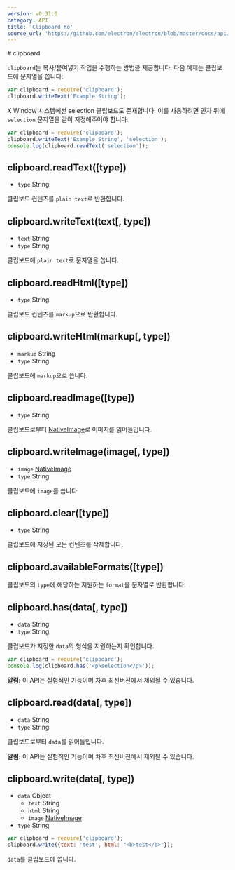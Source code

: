 ```yaml
---
version: v0.31.0
category: API
title: 'Clipboard Ko'
source_url: 'https://github.com/electron/electron/blob/master/docs/api/clipboard-ko.md'
---
```


﻿# clipboard

`clipboard`는 복사/붙여넣기 작업을 수행하는 방법을 제공합니다. 다음 예제는 클립보드에 문자열을 씁니다:

```javascript
var clipboard = require('clipboard');
clipboard.writeText('Example String');
```

X Window 시스템에선 selection 클립보드도 존재합니다. 이를 사용하려면 인자 뒤에 `selection` 문자열을 같이 지정해주어야 합니다:

```javascript
var clipboard = require('clipboard');
clipboard.writeText('Example String', 'selection');
console.log(clipboard.readText('selection'));
```

## clipboard.readText([type])

* `type` String

클립보드 컨텐츠를 `plain text`로 반환합니다.

## clipboard.writeText(text[, type])

* `text` String
* `type` String

클립보드에 `plain text`로 문자열을 씁니다.

## clipboard.readHtml([type])

* `type` String

클립보드 컨텐츠를 `markup`으로 반환합니다.

## clipboard.writeHtml(markup[, type])

* `markup` String
* `type` String

클립보드에 `markup`으로 씁니다.

## clipboard.readImage([type])

* `type` String

클립보드로부터 [NativeImage](http://electron.atom.io/docs/v0.31.0/api/native-image-ko)로 이미지를 읽어들입니다.

## clipboard.writeImage(image[, type])

* `image` [NativeImage](http://electron.atom.io/docs/v0.31.0/api/native-image-ko)
* `type` String

클립보드에 `image`를 씁니다.

## clipboard.clear([type])

* `type` String

클립보드에 저장된 모든 컨텐츠를 삭제합니다.

## clipboard.availableFormats([type])

클립보드의 `type`에 해당하는 지원하는 `format`을 문자열로 반환합니다.

## clipboard.has(data[, type])

* `data` String
* `type` String

클립보드가 지정한 `data`의 형식을 지원하는지 확인합니다.

```javascript
var clipboard = require('clipboard');
console.log(clipboard.has('<p>selection</p>'));
```

**알림:** 이 API는 실험적인 기능이며 차후 최신버전에서 제외될 수 있습니다.

## clipboard.read(data[, type])

* `data` String
* `type` String

클립보드로부터 `data`를 읽어들입니다.

**알림:** 이 API는 실험적인 기능이며 차후 최신버전에서 제외될 수 있습니다.

## clipboard.write(data[, type])

* `data` Object
  * `text` String
  * `html` String
  * `image` [NativeImage](http://electron.atom.io/docs/v0.31.0/api/native-image)
* `type` String

```javascript
var clipboard = require('clipboard');
clipboard.write({text: 'test', html: "<b>test</b>"});
```

`data`를 클립보드에 씁니다.
